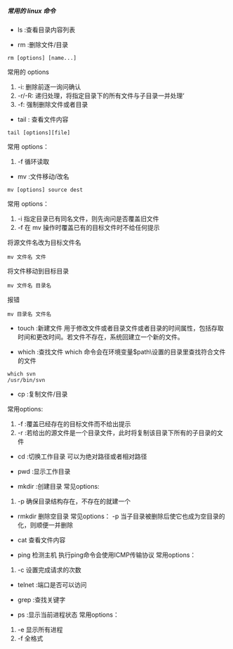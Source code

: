 ##### 常用的 linux 命令

- ls :查看目录内容列表

* rm :删除文件/目录

```
rm [options] [name...]
```

常用的 options

1. -i: 删除前逐一询问确认
2. -r/-R: 递归处理，将指定目录下的所有文件与子目录一并处理‘
3. -f: 强制删除文件或者目录

- tail : 查看文件内容

```
tail [options][file]
```

常用 options：

1. -f 循环读取

- mv :文件移动/改名

```
mv [options] source dest
```

常用 options：

1. -i 指定目录已有同名文件，则先询问是否覆盖旧文件
2. -f 在 mv 操作时覆盖已有的目标文件时不给任何提示

将源文件名改为目标文件名

```
mv 文件名 文件
```

将文件移动到目标目录

```
mv 文件名 目录名
```

报错

```
mv 目录名 文件名
```

- touch :新建文件
  用于修改文件或者目录文件或者目录的时间属性，包括存取时间和更改时间。若文件不存在，系统回建立一个新的文件。

- which :查找文件
  which 命令会在环境变量\$path\设置的目录里查找符合文件的文件

```
which svn
/usr/bin/svn
```
- cp :复制文件/目录

常用options:
1. -f :覆盖已经存在的目标文件而不给出提示
2. -r :若给出的源文件是一个目录文件，此时将复制该目录下所有的子目录的文件

- cd :切换工作目录
可以为绝对路径或者相对路径

- pwd :显示工作目录

- mkdir :创建目录
常见options:
1. -p 确保目录结构存在，不存在的就建一个


- rmkdir 删除空目录
常见options：
-p 当子目录被删除后使它也成为空目录的化，则顺便一并删除

- cat 查看文件内容


- ping 检测主机
执行ping命令会使用ICMP传输协议
常用options：
1. -c 设置完成请求的次数

- telnet :端口是否可以访问


- grep :查找关键字

- ps :显示当前进程状态
常用options：
1. -e 显示所有进程
2. -f 全格式


